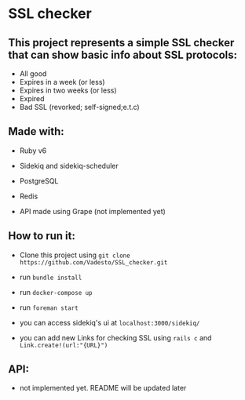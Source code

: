 # SSL checker

## This project represents a simple SSL checker that can show basic info about SSL protocols:

- All good
- Expires in a week (or less)
- Expires in two weeks (or less)
- Expired
- Bad SSL (revorked; self-signed;e.t.c)

## Made with:

* Ruby v6

* Sidekiq and sidekiq-scheduler

* PostgreSQL

* Redis

* API made using Grape (not implemented yet)

## How to run it:

- Clone this project using `git clone https://github.com/Vadesto/SSL_checker.git`

- run `bundle install`

- run `docker-compose up`

- run `foreman start`

- you can access sidekiq's ui at `localhost:3000/sidekiq/`

- you can add new Links for checking SSL using `rails c` and `Link.create!(url:"{URL}")`

## API:

- not implemented yet. README will be updated later
